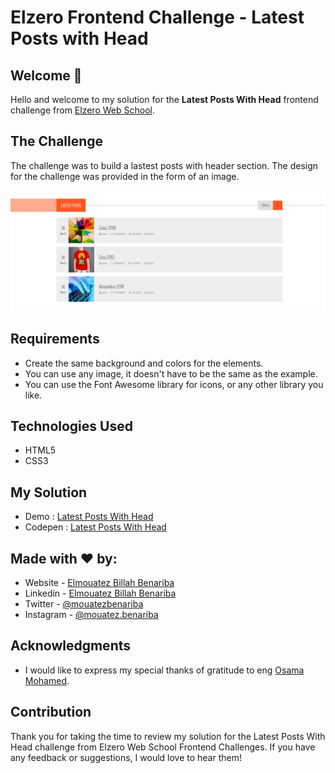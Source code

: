# Elzero Frontend Challenge - Latest Posts with Head

## Welcome 👋

Hello and welcome to my solution for the **Latest Posts With Head** frontend challenge from [Elzero Web School](https://elzero.org/category/challenges/front-end-challenges/).

## The Challenge

The challenge was to build a lastest posts with header section. The design for the challenge was provided in the form of an image.

![Latest Posts with Head](images/frontend-task-latest-post-with-awesome-head.png)

## Requirements

- Create the same background and colors for the elements.
- You can use any image, it doesn't have to be the same as the example.
- You can use the Font Awesome library for icons, or any other library you like.

## Technologies Used

- HTML5
- CSS3

## My Solution

- Demo : [Latest Posts With Head](https://mouatezbenariba.github.io/Elzero-Frontend-Challenges/latest-posts-with-head/)
- Codepen : [Latest Posts With Head](https://codepen.io/mouatezbenariba/pen/abYbwZa)

## Made with ❤ by:

- Website - [Elmouatez Billah Benariba](https://www.mouatezbenariba.me/)
- Linkedin - [Elmouatez Billah Benariba](https://www.linkedin.com/in/mouatezbenariba/)
- Twitter - [@mouatezbenariba](https://twitter.com/mouatezbenariba)
- Instagram - [@mouatez.benariba](https://www.instagram.com/mouatez.benariba/)

## Acknowledgments

- I would like to express my special thanks of gratitude to eng [Osama Mohamed](https://github.com/OsamaElzero).

## Contribution

Thank you for taking the time to review my solution for the Latest Posts With Head challenge from Elzero Web School Frontend Challenges. If you have any feedback or suggestions, I would love to hear them!
